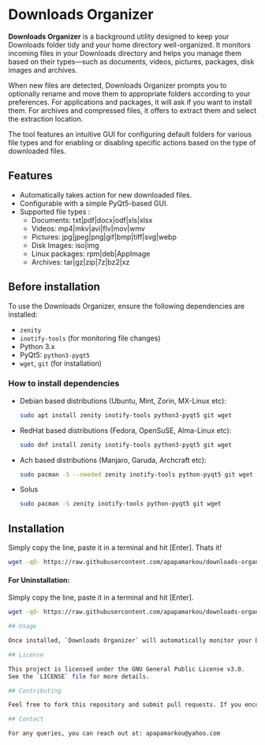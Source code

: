 
# Downloads Organizer

**Downloads Organizer** is a background utility designed to keep your Downloads folder tidy and your home directory well-organized. It monitors incoming files in your Downloads directory and helps you manage them based on their types—such as documents, videos, pictures, packages, disk images and archives.

When new files are detected, Downloads Organizer prompts you to optionally rename and move them to appropriate folders according to your preferences. For applications and packages, it will ask if you want to install them. For archives and compressed files, it offers to extract them and select the extraction location.

The tool features an intuitive GUI for configuring default folders for various file types and for enabling or disabling specific actions based on the type of downloaded files.

## Features
- Automatically takes action for new downloaded files.
- Configurable with a simple PyQt5-based GUI.
- Supported file types :
    - Documents: txt|pdf|docx|odf|xls|xlsx
    - Videos: mp4|mkv|avi|flv|mov|wmv
    - Pictures: jpg|jpeg|png|gif|bmp|tiff|svg|webp
    - Disk Images: iso|img
    - Linux packages: rpm|deb|AppImage
    - Archives: tar|gz|zip|7z|bz2|xz

## Before installation

To use the Downloads Organizer, ensure the following dependencies are installed:

- `zenity`
- `inotify-tools` (for monitoring file changes)
- Python 3.x
- PyQt5: `python3-pyqt5`
- `wget`, `git` (for installation)

### How to install dependencies

- Debian based distributions (Ubuntu, Mint, Zorin, MX-Linux etc):

   ```bash
   sudo apt install zenity inotify-tools python3-pyqt5 git wget

   ```

- RedHat based distributions (Fedora, OpenSuSE, Alma-Linux etc):

   ```bash
   sudo dnf install zenity inotify-tools python3-pyqt5 git wget

   ```

- Ach based distributions (Manjaro, Garuda, Archcraft etc):

   ```bash
   sudo pacman -S --needed zenity inotify-tools python-pyqt5 git wget
   ```

- Solus

   ```bash
   sudo pacman -S zenity inotify-tools python-pyqt5 git wget
   ```

## Installation

Simply copy the line, paste it in a terminal and hit [Enter]. Thats it!

```bash
wget -qO- https://raw.githubusercontent.com/apapamarkou/downloads-organizer/main/src/direct-install | bash
```

#### For Uninstallation:

Simply copy the line, paste it in a terminal and hit [Enter].

```bash
wget -qO- https://raw.githubusercontent.com/apapamarkou/downloads-organizer/main/src/direct-uninstall | bash```

## Usage

Once installed, `Downloads Organizer` will automatically monitor your Downloads folder running in the background. It automatically starts on login. The configuration window can be launched by searching for `Downloads Organizer Config` in your applications menu.

## License

This project is licensed under the GNU General Public License v3.0.
See the `LICENSE` file for more details.

## Contributing

Feel free to fork this repository and submit pull requests. If you encounter any issues, please report them on the GitHub issues page.

## Contact

For any queries, you can reach out at: apapamarkou@yahoo.com
